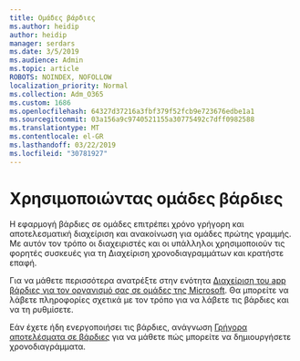 ```yaml
---
title: Ομάδες βάρδιες
ms.author: heidip
author: heidip
manager: serdars
ms.date: 3/5/2019
ms.audience: Admin
ms.topic: article
ROBOTS: NOINDEX, NOFOLLOW
localization_priority: Normal
ms.collection: Adm_O365
ms.custom: 1686
ms.openlocfilehash: 64327d37216a3fbf379f52fcb9e723676edbe1a1
ms.sourcegitcommit: 03a156a9c9740521155a30775492c7dff0982588
ms.translationtype: MT
ms.contentlocale: el-GR
ms.lasthandoff: 03/22/2019
ms.locfileid: "30781927"
---
```

# <a name="using-teams-shifts"></a>Χρησιμοποιώντας ομάδες βάρδιες

Η εφαρμογή βάρδιες σε ομάδες επιτρέπει χρόνο γρήγορη και αποτελεσματική διαχείριση και ανακοίνωση για ομάδες πρώτης γραμμής. Με αυτόν τον τρόπο οι διαχειριστές και οι υπάλληλοι χρησιμοποιούν τις φορητές συσκευές για τη Διαχείριση χρονοδιαγραμμάτων και κρατήστε επαφή.

Για να μάθετε περισσότερα ανατρέξτε στην ενότητα [Διαχείριση του app βάρδιες για τον οργανισμό σας σε ομάδες της Microsoft](https://docs.microsoft.com/en-us/microsoftteams/manage-the-shifts-app-for-your-organization-in-teams). Θα μπορείτε να λάβετε πληροφορίες σχετικά με τον τρόπο για να λάβετε τις βάρδιες και να τη ρυθμίσετε.

Εάν έχετε ήδη ενεργοποιήσει τις βάρδιες, ανάγνωση [Γρήγορα αποτελέσματα σε βάρδιες](https://support.office.com/en-us/article/get-started-in-shifts-5f3e30d8-1821-4904-be26-c3cd25a497d6) για να μάθετε πώς μπορείτε να δημιουργήσετε χρονοδιαγράμματα.

